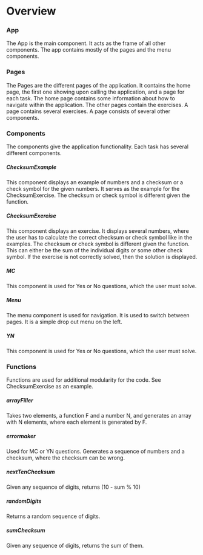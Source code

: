 # Overview

### App

The App is the main component. It acts as the frame of all other components. The app contains mostly of the pages and the menu components.

### Pages

The Pages are the different pages of the application. It contains the home page, the first one showing upon calling the application, and a page for each task. The home page contains some information about how to navigate within the application. The other pages contain the exercises. A page contains several exercises. A page consists of several other components.

### Components

The components give the application functionality. Each task has several different components.

##### ChecksumExample

This component displays an example of numbers and a checksum or a check symbol for the given numbers. It serves as the example for the ChecksumExercise. The checksum or check symbol is different given the function.

##### ChecksumExercise

This component displays an exercise. It displays several numbers, where the user has to calculate the correct checksum or check symbol like in the examples. The checksum or check symbol is different given the function. This can either be the sum of the individual digits or some other check symbol. If the exercise is not correctly solved, then the solution is displayed.

##### MC

This component is used for Yes or No questions, which the user must solve.

##### Menu

The menu component is used for navigation. It is used to switch between pages. It is a simple drop out menu on the left.

##### YN

This component is used for Yes or No questions, which the user must solve.

### Functions

Functions are used for additional modularity for the code. See ChecksumExercise as an example.

##### arrayFiller

Takes two elements, a function F and a number N, and generates an array with N elements, where each element is generated by F.

##### errormaker

Used for MC or YN questions. Generates a sequence of numbers and a checksum, where the checksum can be wrong.

##### nextTenChecksum

Given any sequence of digits, returns (10 - sum % 10)

##### randomDigits

Returns a random sequence of digits.

##### sumChecksum

Given any sequence of digits, returns the sum of them.
